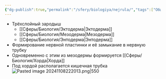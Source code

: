 ```yaml
---
{"dg-publish":true,"permalink":"/sfery/biologiya/nejrula/","tags":["Общаябиология"]}
---
```


 - Трёхслойный зародыш
	 - [[Сферы/Биология/Эктодерма\|Эктодерма]]
	 - [[Сферы/Биология/Мезодерма\|Мезодерма]]
	 - [[Сферы/Биология/Энтодерма\|Энтодерма]]
- Формирование нервной пластинки и её замыкание в нервную трубку
- Одновременно с этим из мезодермы формируется [[Сферы/Биология/Хорда\|Хорда]]
- Под хордой располагается кишечная трубка
![Pasted image 20241108222013.png|550](/img/user/%D0%90%D1%80%D1%85%D0%B8%D0%B2/%D0%9A%D1%8D%D1%88/Pasted%20image%2020241108222013.png)